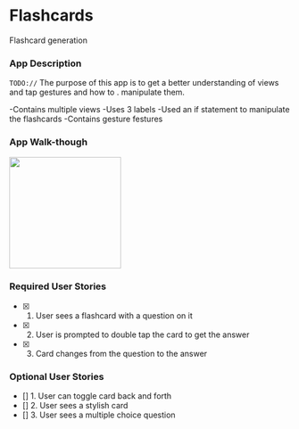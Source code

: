 # Flashcards
Flashcard generation
### App Description
`TODO://` The purpose of this app is to get a better understanding of views and tap gestures and how to . manipulate them.

-Contains multiple views
-Uses 3 labels
-Used an if statement to manipulate the flashcards
-Contains gesture festures


### App Walk-though

<img src="http://g.recordit.co/pUmLWOBu0g.gif" width=200><br>


### Required User Stories
- [x] 1. User sees a flashcard with a question on it
- [x] 2. User is prompted to double tap the card to get the answer
- [x] 3. Card changes from the question to the answer

### Optional User Stories
- [] 1. User can toggle card back and forth
- [] 2. User sees a stylish card
- [] 3. User sees a multiple choice question
  
